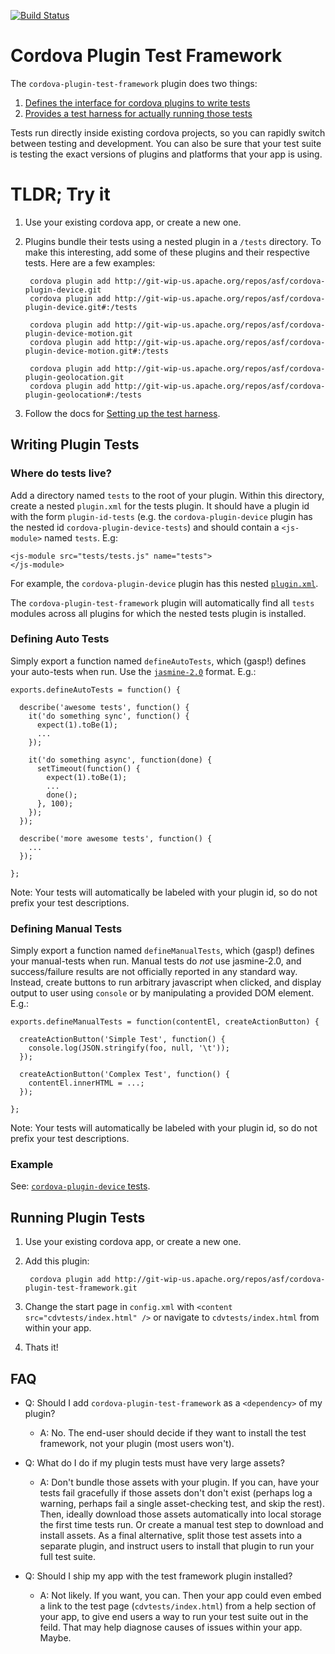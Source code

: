<!--
#
# Licensed to the Apache Software Foundation (ASF) under one
# or more contributor license agreements.  See the NOTICE file
# distributed with this work for additional information
# regarding copyright ownership.  The ASF licenses this file
# to you under the Apache License, Version 2.0 (the
# "License"); you may not use this file except in compliance
# with the License.  You may obtain a copy of the License at
#
# http://www.apache.org/licenses/LICENSE-2.0
#
# Unless required by applicable law or agreed to in writing,
# software distributed under the License is distributed on an
# "AS IS" BASIS, WITHOUT WARRANTIES OR CONDITIONS OF ANY
#  KIND, either express or implied.  See the License for the
# specific language governing permissions and limitations
# under the License.
#
-->

[![Build Status](https://travis-ci.org/apache/cordova-plugin-test-framework.svg?branch=master)](https://travis-ci.org/apache/cordova-plugin-test-framework)

# Cordova Plugin Test Framework

The `cordova-plugin-test-framework` plugin does two things:

1. [Defines the interface for cordova plugins to write tests](#interface)
2. [Provides a test harness for actually running those tests](#harness)

Tests run directly inside existing cordova projects, so you can rapidly switch between testing and development.  You can also be sure that your test suite is testing the exact versions of plugins and platforms that your app is using.

# TLDR; Try it

1. Use your existing cordova app, or create a new one.
2. Plugins bundle their tests using a nested plugin in a `/tests` directory. To make this interesting, add some of these plugins and their respective tests.  Here are a few examples:

        cordova plugin add http://git-wip-us.apache.org/repos/asf/cordova-plugin-device.git
        cordova plugin add http://git-wip-us.apache.org/repos/asf/cordova-plugin-device.git#:/tests
		
        cordova plugin add http://git-wip-us.apache.org/repos/asf/cordova-plugin-device-motion.git
        cordova plugin add http://git-wip-us.apache.org/repos/asf/cordova-plugin-device-motion.git#:/tests
		
        cordova plugin add http://git-wip-us.apache.org/repos/asf/cordova-plugin-geolocation.git
        cordova plugin add http://git-wip-us.apache.org/repos/asf/cordova-plugin-geolocation#:/tests

3. Follow the docs for [Setting up the test harness](#harness).


<a name="interface" />

## Writing Plugin Tests

### Where do tests live?

Add a directory named `tests` to the root of your plugin. Within this directory, create a nested `plugin.xml` for the tests plugin. It should have a plugin id with the form `plugin-id-tests` (e.g. the `cordova-plugin-device` plugin has the nested id `cordova-plugin-device-tests`) and should contain a `<js-module>` named `tests`. E.g:

```
<js-module src="tests/tests.js" name="tests">
</js-module>
```

For example, the `cordova-plugin-device` plugin has this nested [`plugin.xml`](https://github.com/apache/cordova-plugin-device/blob/master/tests/plugin.xml).

The `cordova-plugin-test-framework` plugin will automatically find all `tests` modules across all plugins for which the nested tests plugin is installed.

### Defining Auto Tests

Simply export a function named `defineAutoTests`, which (gasp!) defines your auto-tests when run.  Use the [`jasmine-2.0`](http://jasmine.github.io/2.0/introduction.html) format.  E.g.:

```
exports.defineAutoTests = function() {

  describe('awesome tests', function() {
    it('do something sync', function() {
      expect(1).toBe(1);
      ...
    });

    it('do something async', function(done) {
      setTimeout(function() {
        expect(1).toBe(1);
        ...
        done();
      }, 100);
    });
  });

  describe('more awesome tests', function() {
    ...
  });

};
```

Note: Your tests will automatically be labeled with your plugin id, so do not prefix your test descriptions.


### Defining Manual Tests

Simply export a function named `defineManualTests`, which (gasp!) defines your manual-tests when run.  Manual tests do *not* use jasmine-2.0, and success/failure results are not officially reported in any standard way.  Instead, create buttons to run arbitrary javascript when clicked, and display output to user using `console` or by manipulating a provided DOM element. E.g.:

```
exports.defineManualTests = function(contentEl, createActionButton) {

  createActionButton('Simple Test', function() {
    console.log(JSON.stringify(foo, null, '\t'));
  });

  createActionButton('Complex Test', function() {
    contentEl.innerHTML = ...;
  });

};
```

Note: Your tests will automatically be labeled with your plugin id, so do not prefix your test descriptions.


<a name="example">

### Example

See: [`cordova-plugin-device` tests](https://github.com/apache/cordova-plugin-device/blob/master/tests/tests.js).

<a name="harness" />

## Running Plugin Tests

1. Use your existing cordova app, or create a new one.
2. Add this plugin:

        cordova plugin add http://git-wip-us.apache.org/repos/asf/cordova-plugin-test-framework.git

3. Change the start page in `config.xml` with `<content src="cdvtests/index.html" />` or navigate to `cdvtests/index.html` from within your app.
4. Thats it!


## FAQ

* Q: Should I add `cordova-plugin-test-framework` as a `<dependency>` of my plugin?
  * A: No.  The end-user should decide if they want to install the test framework, not your plugin (most users won't).

* Q: What do I do if my plugin tests must have very large assets?
  * A: Don't bundle those assets with your plugin.  If you can, have your tests fail gracefully if those assets don't don't exist (perhaps log a warning, perhaps fail a single asset-checking test, and skip the rest).  Then, ideally download those assets automatically into local storage the first time tests run.  Or create a manual test step to download and install assets.  As a final alternative, split those test assets into a separate plugin, and instruct users to install that plugin to run your full test suite.

* Q: Should I ship my app with the test framework plugin installed?
  * A: Not likely.  If you want, you can.  Then your app could even embed a link to the test page (`cdvtests/index.html`) from a help section of your app, to give end users a way to run your test suite out in the feild.  That may help diagnose causes of issues within your app.  Maybe.
